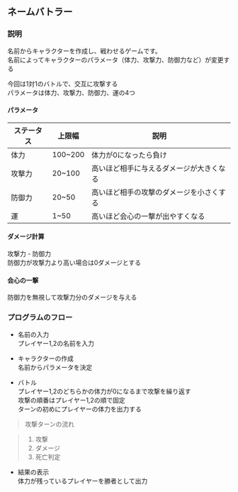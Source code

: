 ## ネームバトラー

### 説明
名前からキャラクターを作成し、戦わせるゲームです。  
名前によってキャラクターのパラメータ（体力、攻撃力、防御力など）が変更する

今回は1対1のバトルで、交互に攻撃する  
パラメータは体力、攻撃力、防御力、運の4つ


#### **パラメータ**
|ステータス|上限幅|説明|
|---|---|---|
|体力|100~200|体力が0になったら負け|
|攻撃力|20~100|高いほど相手に与えるダメージが大きくなる|
|防御力|20~50|高いほど相手の攻撃のダメージを小さくする|
|運|1~50|高いほど会心の一撃が出やすくなる|

#### **ダメージ計算**
攻撃力 - 防御力  
防御力が攻撃力より高い場合は0ダメージとする

#### **会心の一撃**
防御力を無視して攻撃力分のダメージを与える


### プログラムのフロー
- 名前の入力  
プレイヤー1,2の名前を入力  

- キャラクターの作成  
名前からパラメータを決定  

- バトル  
プレイヤー1,2のどちらかの体力が0になるまで攻撃を繰り返す  
攻撃の順番はプレイヤー1,2の順で固定  
ターンの初めにプレイヤーの体力を出力する  
>攻撃ターンの流れ  

>1. 攻撃
>2. ダメージ
>3. 死亡判定

- 結果の表示  
体力が残っているプレイヤーを勝者として出力
